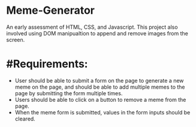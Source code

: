 # Meme-Generator

An early assessment of HTML, CSS, and Javascript. This project also involved using DOM manipualtion to append and remove images from the screen.

# #Requirements:

- User should be able to submit a form on the page to generate a new meme on the page, and should be able to add multiple memes to the page by submitting the form multiple times.
- Users should be able to click on a button to remove a meme from the page.
- When the meme form is submitted, values in the form inputs should be cleared.
